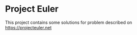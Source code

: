 # Project Euler 
This project contains some solutions for problem described on https://projecteuler.net
